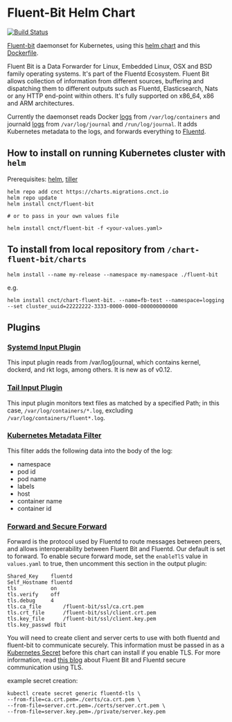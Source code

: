 # Fluent-Bit Helm Chart

[![Build Status][1]](https://jenkins.migrations.cnct.io/job/pipeline-fluent-bit/job/master)

[Fluent-bit][2] daemonset for Kubernetes, using this [helm chart][3] and this [Dockerfile][4].

Fluent Bit is a Data Forwarder for Linux, Embedded Linux, OSX and BSD family operating systems. It's part of the Fluentd Ecosystem. Fluent Bit allows collection of information from different sources, buffering and dispatching them to different outputs such as Fluentd, Elasticsearch, Nats or any HTTP end-point within others. It's fully supported on x86_64, x86 and ARM architectures.

Currently the daemonset reads Docker [logs][5] from `/var/log/containers` and journald [logs][6] from `/var/log/journal` and `/run/log/journal`. It adds Kubernetes metadata to the logs, and forwards everything to [Fluentd][9].

## How to install on running Kubernetes cluster with `helm`

Prerequisites: [helm][10], [tiller][8]

    helm repo add cnct https://charts.migrations.cnct.io
    helm repo update
    helm install cnct/fluent-bit
    
    # or to pass in your own values file

    helm install cnct/fluent-bit -f <your-values.yaml>
    
## To install from local repository from `/chart-fluent-bit/charts`

    helm install --name my-release --namespace my-namespace ./fluent-bit

e.g.

    helm install cnct/chart-fluent-bit. --name=fb-test --namespace=logging --set cluster_uuid=22222222-3333-0000-0000-000000000000

## Plugins

### [Systemd Input Plugin][11]

This input plugin reads from /var/log/journal, which contains kernel, dockerd, and rkt logs, among others. It is new as of v0.12.

### [Tail Input Plugin][12]

This input plugin monitors text files as matched by a specified Path; in this case, `/var/log/containers/*.log`, excluding `/var/log/containers/fluent*.log`. 

### [Kubernetes Metadata Filter][13]

This filter adds the following data into the body of the log:

- namespace
- pod id
- pod name
- labels
- host
- container name
- container id

### [Forward and Secure Forward][14]
Forward is the protocol used by Fluentd to route messages between peers, and allows interoperability between Fluent Bit and Fluentd. Our default is set to forward. To enable secure forward mode, set the `enableTlS` value in `values.yaml` to true, then uncomment this section in the output plugin: 
```
Shared_Key    fluentd
Self_Hostname fluentd 
tls           on
tls.verify    off
tls.debug     4
tls.ca_file       /fluent-bit/ssl/ca.crt.pem
tls.crt_file      /fluent-bit/ssl/client.crt.pem
tls.key_file      /fluent-bit/ssl/client.key.pem
tls.key_passwd fbit
```

You will need to create client and server certs to use with both fluentd and fluent-bit to communicate securely.  This information must be passed in as a [Kubernetes Secret][15] before this chart can install if you enable TLS. For more information, read [this blog][16] about Fluent Bit and Fluentd secure communication using TLS. 

example secret creation:
```
kubectl create secret generic fluentd-tls \
--from-file=ca.crt.pem=./certs/ca.crt.pem \
--from-file=server.crt.pem=./certs/server.crt.pem \
--from-file=server.key.pem=./private/server.key.pem
```


[1]: https://jenkins.migrations.cnct.io/buildStatus/icon?job=pipeline-fluent-bit/master
[2]: http://fluentbit.io/
[3]: https://github.com/samsung-cnct/chart-fluent-bit/tree/master/charts/fluent-bit
[4]: https://github.com/samsung-cnct/chart-fluent-bit/blob/master/rootfs/fluent-bit/Dockerfile
[5]: https://docs.docker.com/engine/admin/logging/overview/
[6]: https://www.freedesktop.org/software/systemd/man/systemd-journald.service.html
[7]: https://github.com/samsung-cnct/chart-logging
[8]: https://docs.helm.sh/using_helm/
[9]: https://github.com/samsung-cnct/chart-fluentd
[10]: https://helm.sh/
[11]: http://fluentbit.io/documentation/0.14/input/systemd.html
[12]: http://fluentbit.io/documentation/0.14/input/tail.html
[13]: http://fluentbit.io/documentation/0.14/filter/kubernetes.html
[14]: https://docs.fluentbit.io/manual/output/forward
[15]: https://kubernetes.io/docs/concepts/configuration/secret/
[16]: https://banzaicloud.com/blog/k8s-logging-tls/
